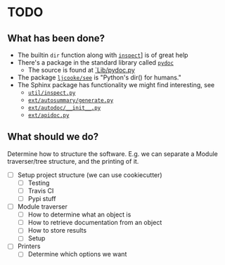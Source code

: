 # TODO

## What has been done?

- The builtin `dir` function along with [`inspect`](https://docs.python.org/3/library/inspect.html)] is of great help
- There's a package in the standard library called [`pydoc`](https://docs.python.org/3/library/pydoc.html)
  - The source is found at [`Lib/pydoc.py](https://github.com/python/cpython/blob/master/Lib/pydoc.py)
- The package [`ljcooke/see`](https://github.com/ljcooke/see) is "Python's dir() for humans."
- The Sphinx package has functionality we might find interesting, see 
  - [`util/inspect.py`](https://github.com/sphinx-doc/sphinx/blob/master/sphinx/util/inspect.py)
  - [`ext/autosummary/generate.py`](https://github.com/sphinx-doc/sphinx/blob/master/sphinx/ext/autosummary/generate.py)                                                                                                            
  - [`ext/autodoc/__init__.py`](https://github.com/sphinx-doc/sphinx/blob/master/sphinx/ext/autodoc/__init__.py)
  - [`ext/apidoc.py`](https://github.com/sphinx-doc/sphinx/blob/master/sphinx/ext/apidoc.py)


## What should we do?

Determine how to structure the software. E.g. we can separate a Module traverser/tree structure, and the printing of it.

- [ ] Setup project structure (we can use cookiecutter)
  - [ ] Testing 
  - [ ] Travis CI 
  - [ ] Pypi stuff 
- [ ] Module traverser
  - [ ] How to determine what an object is 
  - [ ] How to retrieve documentation from an object 
  - [ ] How to store results 
  - [ ] Setup 
- [ ] Printers
  - [ ] Determine which options we want
